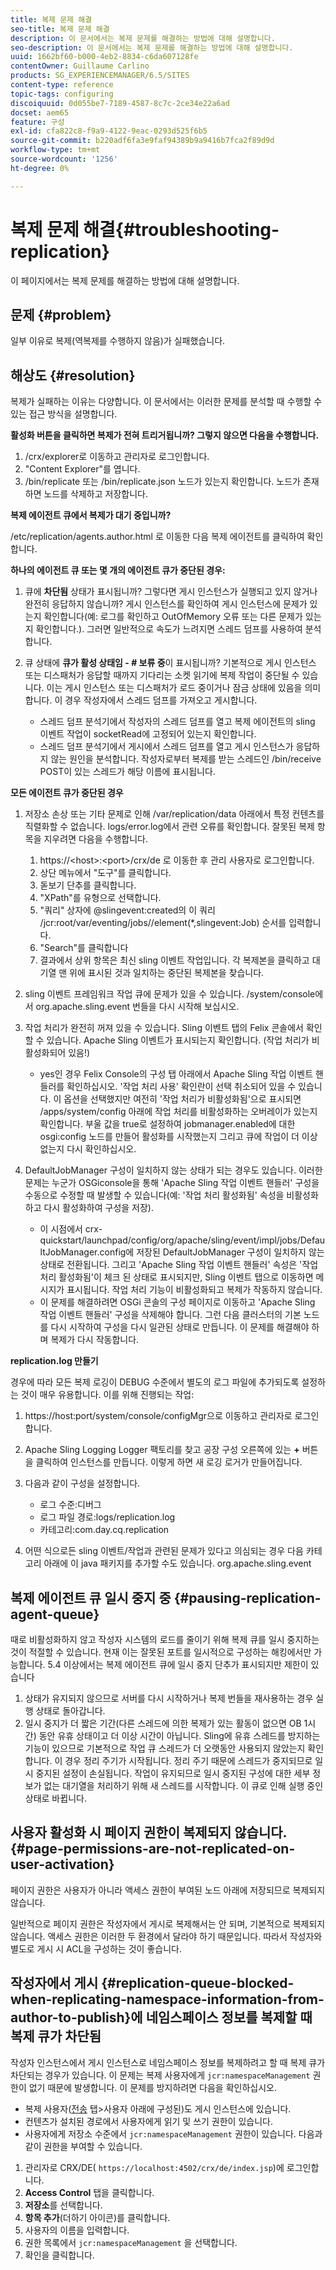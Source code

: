 ```yaml
---
title: 복제 문제 해결
seo-title: 복제 문제 해결
description: 이 문서에서는 복제 문제를 해결하는 방법에 대해 설명합니다.
seo-description: 이 문서에서는 복제 문제를 해결하는 방법에 대해 설명합니다.
uuid: 1662bf60-b000-4eb2-8834-c6da607128fe
contentOwner: Guillaume Carlino
products: SG_EXPERIENCEMANAGER/6.5/SITES
content-type: reference
topic-tags: configuring
discoiquuid: 0d055be7-7189-4587-8c7c-2ce34e22a6ad
docset: aem65
feature: 구성
exl-id: cfa822c8-f9a9-4122-9eac-0293d525f6b5
source-git-commit: b220adf6fa3e9faf94389b9a9416b7fca2f89d9d
workflow-type: tm+mt
source-wordcount: '1256'
ht-degree: 0%

---
```


# 복제 문제 해결{#troubleshooting-replication}

이 페이지에서는 복제 문제를 해결하는 방법에 대해 설명합니다.

## 문제 {#problem}

일부 이유로 복제(역복제를 수행하지 않음)가 실패했습니다.

## 해상도 {#resolution}

복제가 실패하는 이유는 다양합니다. 이 문서에서는 이러한 문제를 분석할 때 수행할 수 있는 접근 방식을 설명합니다.

**활성화 버튼을 클릭하면 복제가 전혀 트리거됩니까? 그렇지 않으면 다음을 수행합니다.**

1. /crx/explorer로 이동하고 관리자로 로그인합니다.
1. &quot;Content Explorer&quot;를 엽니다.
1. /bin/replicate 또는 /bin/replicate.json 노드가 있는지 확인합니다. 노드가 존재하면 노드를 삭제하고 저장합니다.

**복제 에이전트 큐에서 복제가 대기 중입니까?**

/etc/replication/agents.author.html 로 이동한 다음 복제 에이전트를 클릭하여 확인합니다.

**하나의 에이전트 큐 또는 몇 개의 에이전트 큐가 중단된 경우:**

1. 큐에 **차단됨** 상태가 표시됩니까? 그렇다면 게시 인스턴스가 실행되고 있지 않거나 완전히 응답하지 않습니까? 게시 인스턴스를 확인하여 게시 인스턴스에 문제가 있는지 확인합니다(예: 로그를 확인하고 OutOfMemory 오류 또는 다른 문제가 있는지 확인합니다.). 그러면 일반적으로 속도가 느려지면 스레드 덤프를 사용하여 분석합니다.
1. 큐 상태에 **큐가 활성 상태임 - # 보류 중**&#x200B;이 표시됩니까? 기본적으로 게시 인스턴스 또는 디스패처가 응답할 때까지 기다리는 소켓 읽기에 복제 작업이 중단될 수 있습니다. 이는 게시 인스턴스 또는 디스패처가 로드 중이거나 잠금 상태에 있음을 의미합니다. 이 경우 작성자에서 스레드 덤프를 가져오고 게시합니다.

   * 스레드 덤프 분석기에서 작성자의 스레드 덤프를 열고 복제 에이전트의 sling 이벤트 작업이 socketRead에 고정되어 있는지 확인합니다.
   * 스레드 덤프 분석기에서 게시에서 스레드 덤프를 열고 게시 인스턴스가 응답하지 않는 원인을 분석합니다. 작성자로부터 복제를 받는 스레드인 /bin/receive POST이 있는 스레드가 해당 이름에 표시됩니다.

**모든 에이전트 큐가 중단된 경우**

1. 저장소 손상 또는 기타 문제로 인해 /var/replication/data 아래에서 특정 컨텐츠를 직렬화할 수 없습니다. logs/error.log에서 관련 오류를 확인합니다. 잘못된 복제 항목을 지우려면 다음을 수행합니다.

   1. https://&lt;host>:&lt;port>/crx/de 로 이동한 후 관리 사용자로 로그인합니다.
   1. 상단 메뉴에서 &quot;도구&quot;를 클릭합니다.
   1. 돋보기 단추를 클릭합니다.
   1. &quot;XPath&quot;를 유형으로 선택합니다.
   1. &quot;쿼리&quot; 상자에 @slingevent:created의 이 쿼리 /jcr:root/var/eventing/jobs//element(*,slingevent:Job) 순서를 입력합니다.
   1. &quot;Search&quot;를 클릭합니다
   1. 결과에서 상위 항목은 최신 sling 이벤트 작업입니다. 각 복제본을 클릭하고 대기열 맨 위에 표시된 것과 일치하는 중단된 복제본을 찾습니다.

1. sling 이벤트 프레임워크 작업 큐에 문제가 있을 수 있습니다. /system/console에서 org.apache.sling.event 번들을 다시 시작해 보십시오.
1. 작업 처리가 완전히 꺼져 있을 수 있습니다. Sling 이벤트 탭의 Felix 콘솔에서 확인할 수 있습니다. Apache Sling 이벤트가 표시되는지 확인합니다. (작업 처리가 비활성화되어 있음!)

   * yes인 경우 Felix Console의 구성 탭 아래에서 Apache Sling 작업 이벤트 핸들러를 확인하십시오. &#39;작업 처리 사용&#39; 확인란이 선택 취소되어 있을 수 있습니다. 이 옵션을 선택했지만 여전히 &#39;작업 처리가 비활성화됨&#39;으로 표시되면 /apps/system/config 아래에 작업 처리를 비활성화하는 오버레이가 있는지 확인합니다. 부울 값을 true로 설정하여 jobmanager.enabled에 대한 osgi:config 노드를 만들어 활성화를 시작했는지 그리고 큐에 작업이 더 이상 없는지 다시 확인하십시오.

1. DefaultJobManager 구성이 일치하지 않는 상태가 되는 경우도 있습니다. 이러한 문제는 누군가 OSGiconsole을 통해 &#39;Apache Sling 작업 이벤트 핸들러&#39; 구성을 수동으로 수정할 때 발생할 수 있습니다(예: &#39;작업 처리 활성화됨&#39; 속성을 비활성화하고 다시 활성화하여 구성을 저장).

   * 이 시점에서 crx-quickstart/launchpad/config/org/apache/sling/event/impl/jobs/DefaultJobManager.config에 저장된 DefaultJobManager 구성이 일치하지 않는 상태로 전환됩니다. 그리고 &#39;Apache Sling 작업 이벤트 핸들러&#39; 속성은 &#39;작업 처리 활성화됨&#39;이 체크 된 상태로 표시되지만, Sling 이벤트 탭으로 이동하면 메시지가 표시됩니다. 작업 처리 기능이 비활성화되고 복제가 작동하지 않습니다.
   * 이 문제를 해결하려면 OSGi 콘솔의 구성 페이지로 이동하고 &#39;Apache Sling 작업 이벤트 핸들러&#39; 구성을 삭제해야 합니다. 그런 다음 클러스터의 기본 노드를 다시 시작하여 구성을 다시 일관된 상태로 만듭니다. 이 문제를 해결해야 하며 복제가 다시 작동합니다.

**replication.log 만들기**

경우에 따라 모든 복제 로깅이 DEBUG 수준에서 별도의 로그 파일에 추가되도록 설정하는 것이 매우 유용합니다. 이를 위해 진행되는 작업:

1. https://host:port/system/console/configMgr으로 이동하고 관리자로 로그인합니다.
1. Apache Sling Logging Logger 팩토리를 찾고 공장 구성 오른쪽에 있는 **+** 버튼을 클릭하여 인스턴스를 만듭니다. 이렇게 하면 새 로깅 로거가 만들어집니다.
1. 다음과 같이 구성을 설정합니다.

   * 로그 수준:디버그
   * 로그 파일 경로:logs/replication.log
   * 카테고리:com.day.cq.replication

1. 어떤 식으로든 sling 이벤트/작업과 관련된 문제가 있다고 의심되는 경우 다음 카테고리 아래에 이 java 패키지를 추가할 수도 있습니다. org.apache.sling.event

## 복제 에이전트 큐 일시 중지 중 {#pausing-replication-agent-queue}

때로 비활성화하지 않고 작성자 시스템의 로드를 줄이기 위해 복제 큐를 일시 중지하는 것이 적절할 수 있습니다. 현재 이는 잘못된 포트를 일시적으로 구성하는 해킹에서만 가능합니다. 5.4 이상에서는 복제 에이전트 큐에 일시 중지 단추가 표시되지만 제한이 있습니다

1. 상태가 유지되지 않으므로 서버를 다시 시작하거나 복제 번들을 재사용하는 경우 실행 상태로 돌아갑니다.
1. 일시 중지가 더 짧은 기간(다른 스레드에 의한 복제가 있는 활동이 없으면 OB 1시간) 동안 유휴 상태이고 더 이상 시간이 아닙니다. Sling에 유휴 스레드를 방지하는 기능이 있으므로 기본적으로 작업 큐 스레드가 더 오랫동안 사용되지 않았는지 확인합니다. 이 경우 정리 주기가 시작됩니다. 정리 주기 때문에 스레드가 중지되므로 일시 중지된 설정이 손실됩니다. 작업이 유지되므로 일시 중지된 구성에 대한 세부 정보가 없는 대기열을 처리하기 위해 새 스레드를 시작합니다. 이 큐로 인해 실행 중인 상태로 바뀝니다.

## 사용자 활성화 시 페이지 권한이 복제되지 않습니다. {#page-permissions-are-not-replicated-on-user-activation}

페이지 권한은 사용자가 아니라 액세스 권한이 부여된 노드 아래에 저장되므로 복제되지 않습니다.

일반적으로 페이지 권한은 작성자에서 게시로 복제해서는 안 되며, 기본적으로 복제되지 않습니다. 액세스 권한은 이러한 두 환경에서 달라야 하기 때문입니다. 따라서 작성자와 별도로 게시 시 ACL을 구성하는 것이 좋습니다.

## 작성자에서 게시 {#replication-queue-blocked-when-replicating-namespace-information-from-author-to-publish}에 네임스페이스 정보를 복제할 때 복제 큐가 차단됨

작성자 인스턴스에서 게시 인스턴스로 네임스페이스 정보를 복제하려고 할 때 복제 큐가 차단되는 경우가 있습니다. 이 문제는 복제 사용자에게 `jcr:namespaceManagement` 권한이 없기 때문에 발생합니다. 이 문제를 방지하려면 다음을 확인하십시오.

* 복제 사용자([전송](/help/sites-deploying/replication.md#replication-agents-configuration-parameters) 탭>사용자 아래에 구성된)도 게시 인스턴스에 있습니다.
* 컨텐츠가 설치된 경로에서 사용자에게 읽기 및 쓰기 권한이 있습니다.
* 사용자에게 저장소 수준에서 `jcr:namespaceManagement` 권한이 있습니다. 다음과 같이 권한을 부여할 수 있습니다.

1. 관리자로 CRX/DE( `https://localhost:4502/crx/de/index.jsp`)에 로그인합니다.
1. **Access Control** 탭을 클릭합니다.
1. **저장소**&#x200B;를 선택합니다.
1. **항목 추가**(더하기 아이콘)를 클릭합니다.
1. 사용자의 이름을 입력합니다.
1. 권한 목록에서 `jcr:namespaceManagement` 을 선택합니다.
1. 확인을 클릭합니다.
